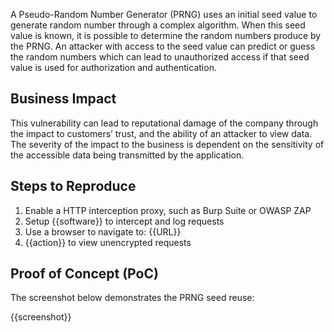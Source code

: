 A Pseudo-Random Number Generator (PRNG) uses an initial seed value to generate random number through a complex algorithm. When this seed value is known, it is possible to determine the random numbers produce by the PRNG. An attacker with access to the seed value can predict or guess the random numbers which can lead to unauthorized access if that seed value is used for authorization and authentication.

## Business Impact

This vulnerability can lead to reputational damage of the company through the impact to customers’ trust, and the ability of an attacker to view data. The severity of the impact to the business is dependent on the sensitivity of the accessible data being transmitted by the application.

## Steps to Reproduce

1. Enable a HTTP interception proxy, such as Burp Suite or OWASP ZAP
1. Setup {{software}} to intercept and log requests
1. Use a browser to navigate to: {{URL}}
1. {{action}} to view unencrypted requests

## Proof of Concept (PoC)

The screenshot below demonstrates the PRNG seed reuse:

{{screenshot}}
